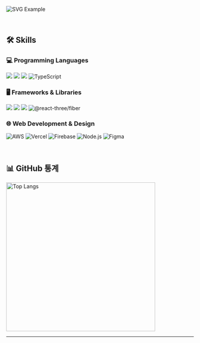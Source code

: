 

![SVG Example](https://readme-decorate.vercel.app/api/get?height=250&width=850&text=Hello&fontColor=%23000000&fontSize=70&type=wave&fontWeight=800&backgroundColor=%231f1f1f)

</br>

## 🛠 Skills 

### 💻 Programming Languages
<img src="https://img.shields.io/badge/html5-E34F26?style=for-the-badge&logo=html5&logoColor=white"/> <img src="https://img.shields.io/badge/css3-1572B6?style=for-the-badge&logo=css3&logoColor=white"/> <img src="https://img.shields.io/badge/javascript-F7DF1E?style=for-the-badge&logo=javascript&logoColor=white"/>  <img src="https://img.shields.io/badge/TypeScript-3178C6?style=for-the-badge&logo=TypeScript&logoColor=white" alt="TypeScript"/> 


### 🖥 Frameworks & Libraries
<img src="https://img.shields.io/badge/styledcomponents-DB7093?style=for-the-badge&logo=styled-components&logoColor=white"/> <img src="https://img.shields.io/badge/React-61DAFB?style=for-the-badge&logo=React&logoColor=white"/> <img src="https://img.shields.io/badge/Redux-764ABC?style=for-the-badge&logo=Redux&logoColor=white"/> <img src="https://img.shields.io/badge/three.js-black?style=for-the-badge&logo=three.js&logoColor=white" alt="@react-three/fiber"/>


### 🌐 Web Development & Design
<img src="https://img.shields.io/badge/AWS-232F3E?style=for-the-badge&logo=Amazon-AWS&logoColor=white" alt="AWS" /> <img src="https://img.shields.io/badge/Vercel-000000?style=for-the-badge&logo=Vercel&logoColor=white" alt="Vercel" /> <img src="https://img.shields.io/badge/Firebase-FFCA28?style=for-the-badge&logo=Firebase&logoColor=white" alt="Firebase" />
<img src="https://img.shields.io/badge/Node.js-339933?style=for-the-badge&logo=node.js&logoColor=white" alt="Node.js" /> <img src="https://img.shields.io/badge/Figma-F24E1E?style=for-the-badge&logo=figma&logoColor=white" alt="Figma" />


</br>

## 📊 GitHub 통계 
<a href="https://github.com/27Lia/github-readme-stats">
  <img align="center" src="https://github-readme-stats.vercel.app/api/top-langs/?username=27Lia&langs_count=8&theme=radical" alt="Top Langs" height="400px" />
</a>
</br>

---

